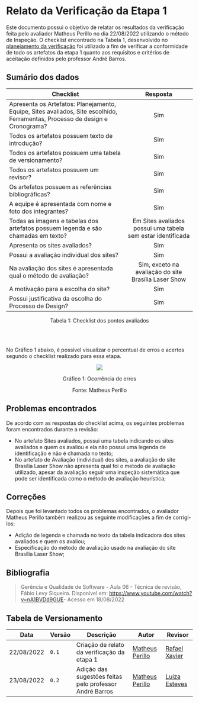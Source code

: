 # Relato da Verificação da Etapa 1

Este documento possui o objetivo de relatar os resultados da verificação feita pelo avaliador Matheus Perillo no dia 22/08/2022 utilizando o método de Inspeção. O checklist encontrado na Tabela 1, desenvolvido no [planejamento da verificação](./planejamento.md) foi utilizado a fim de verificar a conformidade de todo os artefatos da etapa 1 quanto aos requisitos e critérios de aceitação definidos pelo professor André Barros.

## Sumário dos dados

| Checklist | Resposta |
| --------- | :--------: |
| Apresenta os Artefatos: Planejamento, Equipe, Sites avaliados, Site escolhido, Ferramentas, Processo de design e Cronograma? | Sim |
| Todos os artefatos possuem texto de introdução? | Sim |
| Todos os artefatos possuem uma tabela de versionamento? | Sim |
| Todos os artefatos possuem um revisor? | Sim |
| Os artefatos possuem as referências bibliográficas? | Sim |
| A equipe é apresentada com nome e foto dos integrantes? | Sim | 
| Todas as imagens e tabelas dos artefatos possuem legenda e são chamadas em texto? | Em Sites avaliados possui uma tabela sem estar identificada |
| Apresenta os sites avaliados? | Sim 
| Possui a avaliação individual dos sites? | Sim |
| Na avaliação dos sites é apresentada qual o método de avaliação? | Sim, exceto na avaliação do site Brasília Laser Show |
| A motivação para a escolha do site? | Sim |
| Possui justificativa da escolha do Processo de Design? | Sim |

<div style="text-align: center">
<p>Tabela 1: Checklist dos pontos avaliados</p>
</div>
<br></br>

No Gráfico 1 abaixo, é possível visualizar o percentual de erros e acertos segundo o checklist realizado para essa etapa.

<center>

<img src="https://cdn.discordapp.com/attachments/822603758261370880/1011615381485535312/grafEtapa1.png"> </img>

</center>

<div style="text-align: center">
<p>Gráfico 1: Ocorrência de erros</p>
</div>
<div style="text-align: center">
<p>Fonte: Matheus Perillo</p>
</div>


## Problemas encontrados

De acordo com as respostas do checklist acima, os seguintes problemas foram encontrados durante a revisão:

- No artefato Sites avaliados, possui uma tabela indicando os sites avaliados e quem os avaliou e ela não possui uma legenda de identificação e não é chamada no texto;
- No artefato de Avaliação (individual) dos sites, a avaliação do site Brasília Laser Show não apresenta qual foi o metodo de avaliação utilizado, apesar da avaliação seguir uma inspeção sistemática que pode ser identificada como o método de avaliação heurística;

## Correções

Depois que foi levantado todos os problemas encontrados, o avaliador Matheus Perillo também realizou as seguinte modificações a fim de corrigí-los:

- Adição de legenda e chamada no texto da tabela indicadora dos sites avaliados e quem os avaliou;
- Especificação do método de avaliação usado na avaliação do site Brasília Laser Show;

## Bibliografia
> Gerência e Qualidade de Software - Aula 06 - Técnica de revisão, Fábio Levy Siqueira. Disponível em: <https://www.youtube.com/watch?v=nA1BVDd9GUE>- Acesso em 18/08/2022
## Tabela de Versionamento

| Data | Versão | Descrição | Autor | Revisor |
| ---- | ------ | --------- | ----- | ------- |
| 22/08/2022 | `0.1`  | Criação de relato da verificação da etapa 1 | [Matheus Perillo](https://github.com/MatheusPerillo) | [Rafael Xavier](https://github.com/rafaelxavierr)
| 23/08/2022 | `0.2`  | Adição das sugestões feitas pelo professor André Barros | [Matheus Perillo](https://github.com/MatheusPerillo) | [Luíza Esteves](https://github.com/luiza-esteves)